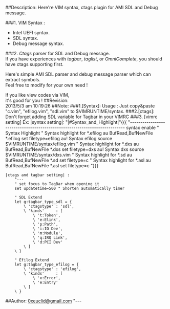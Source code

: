 ##Description:
Here're VIM syntax, ctags plugin for AMI SDL and Debug message.   

###1. VIM Syntax :  
* Intel UEFI syntax.
* SDL syntax.
* Debug message syntax.

###2. *Ctags* parser for SDL and Debug message.  
If you have experiences with *tagbar*, *taglist*, or *OmniComplete*, 
you should have ctags supporting first. 

Here's simple AMI SDL parser and debug message parser which can extract symbols.  
Feel free to modify for your own need !  

If you like view codes via VIM,  
it's good for you !
##Revision:     
    2013/5/3 am 10:19:26
##Note:
###1.[Syntax]:
    Usage : Just copy&paste "c.vim", "efilog.vim", "sdl.vim" to $VIMRUNTIME/syntax. 
###2.[ctags]:
       Don't forget adding SDL variable for Tagbar in your VIMRC 
###3. [vimrc setting] Ex:
    |syntax setting|:
        "|#Syntax_and_Highlight|"{{{
        "--------------------------------------------------------------------------- 
        syntax enable     " Syntax Highlight
        " Syntax highlight for *.efilog 
        au BufRead,BufNewFile *.efilog set filetype=efilog
        au! Syntax efilog source $VIMRUNTIME/syntax/efilog.vim
        " Syntax highlight for *.dxs 
        au BufRead,BufNewFile *.dxs set filetype=dxs
        au! Syntax dxs source $VIMRUNTIME/syntax/dxs.vim
        " Syntax highlight for *.sd
        au BufRead,BufNewFile *.sd set filetype=c
        " Syntax highlight for *.asl
        au BufRead,BufNewFile *.asl set filetype=c
        "}}}

    |ctags and tagbar setting| :
        "---
        " set focus to TagBar when opening it
        set updatetime=500 " Shorten automatically timer

        " SDL Extend
        let g:tagbar_type_sdl = {
            \ 'ctagstype' : 'sdl',
            \ 'kinds'     : [
                \ 't:Token',
                \ 'e:Elink',
                \ 'p:Path',
                \ 'i:IO Dev',
                \ 'm:Module',
                \ 'q:IRQ Link',
                \ 'd:PCI Dev'
            \ ]
        \ }

        " Efilog Extend
        let g:tagbar_type_efilog = {
            \ 'ctagstype' : 'efilog',
            \ 'kinds'     : [
                \ 'x:Error',
                \ 'e:Entry'
            \ ]
        \ }
##Author:
    0xeuclid@gmail.com
"---
